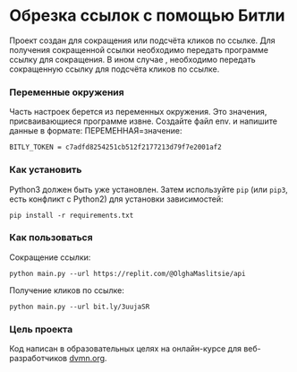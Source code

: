 # Обрезка ссылок с помощью Битли

Проект создан для сокращения или подсчёта кликов по ссылке. Для получения сокращенной ссылки необходимо передать программе ссылку для сокращения. В ином случае , необходимо передать сокращенную ссылку для подсчёта кликов по ссылке.

### Переменные окружения
Часть настроек берется из переменных окружения. Это значения, присваивающиеся программе извне. Создайте файл env. и напишите данные в формате: ПЕРЕМЕННАЯ=значение: 
```
BITLY_TOKEN = c7adfd8254251cb512f2177213d79f7e2001af2
```
### Как установить
Python3 должен быть уже установлен. 
Затем используйте `pip` (или `pip3`, есть конфликт с Python2) для установки зависимостей:
```
pip install -r requirements.txt
```
### Как пользоваться
Сокращение ссылки:
```
python main.py --url https://replit.com/@OlghaMaslitsie/api
```
Получение кликов по ссылке:
```
python main.py --url bit.ly/3uujaSR 
```
### Цель проекта

Код написан в образовательных целях на онлайн-курсе для веб-разработчиков [dvmn.org](https://dvmn.org/).
 
